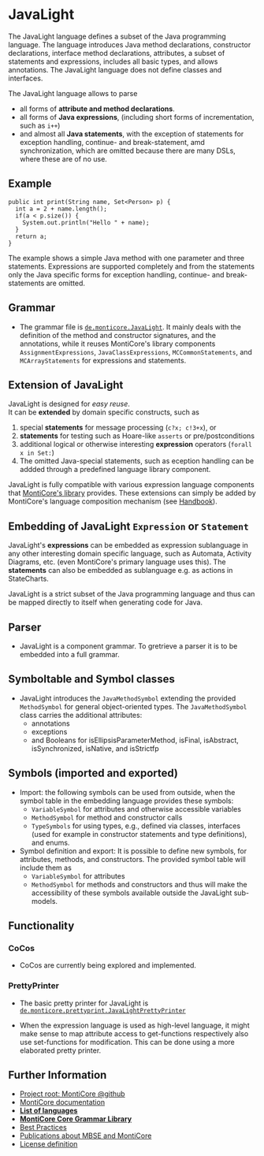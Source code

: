 <!-- (c) https://github.com/MontiCore/monticore -->

<!-- Beta-version: This is intended to become a MontiCore stable explanation. -->

# JavaLight
The JavaLight language defines a subset of the Java
programming language. The language introduces Java
method declarations, constructor declarations,
interface method declarations, attributes, a subset
of statements and expressions, includes all basic types, and
allows annotations. 
The JavaLight language does not define
classes and interfaces. 

The JavaLight language allows to parse
* all forms of **attribute and method declarations**.
* all forms of **Java expressions**, (including short forms of incrementation, such as `i++`)
* and almost all **Java statements**, with the exception of 
  statements for exception handling, continue- and break-statement, amd synchronization,
  which are omitted because there are many DSLs, where these are of no use.

## Example
```
public int print(String name, Set<Person> p) {
  int a = 2 + name.length();
  if(a < p.size()) {
    System.out.println("Hello " + name);
  }
  return a;
}
```
The example shows a simple Java method with one parameter and three statements. 
Expressions are supported completely and from the statements only the Java specific
forms for exception handling, continue- and break-statements are omitted.

## Grammar

- The grammar file is [`de.monticore.JavaLight`][JavaLight].
  It mainly deals with the definition of the method and constructor signatures, 
  and the annotations, while it reuses MontiCore's library components 
  `AssignmentExpressions`, `JavaClassExpressions`, `MCCommonStatements`, 
  and `MCArrayStatements` for expressions and statements.

## Extension of JavaLight

JavaLight is designed for _easy reuse_.  
It can be **extended** by domain specific constructs, such as 
   1. special **statements** for message processing (`c?x; c!3+x`), or
   2. **statements** for testing such as Hoare-like `asserts` or pre/postconditions 
   3. additional logical or otherwise interesting **expression** operators 
      (`forall x in Set:`) 
   4. The omitted Java-special statements, such as eception handling can be addded
      through a predefined language library component. 

JavaLight is fully compatible with various expression language components
that [MontiCore's library](XXXurlToMD-File) provides. These extensions can 
simply be added by MontiCore's language composition mechanism 
(see [Handbook](http://monticore.de/handbook.pdf)).

## Embedding of JavaLight `Expression` or `Statement`

JavaLight's **expressions** can be embedded as expression sublanguage in any 
other interesting domain specific language, such as Automata, Activity
Diagrams, etc. (even MontiCore's primary language uses this).
The **statements** can also be embedded as sublanguage e.g. as actions in 
StateCharts.
   
JavaLight is a strict subset of the Java programming language and
thus can be mapped directly to itself when generating code for Java.

## Parser
- JavaLight is a component grammar. To gretrieve a parser it is to be embedded into a full grammar. 

## Symboltable and Symbol classes
- JavaLight introduces the `JavaMethodSymbol` extending the provided `MethodSymbol`
 for general object-oriented types.
 The `JavaMethodSymbol` class carries the additional attributes:
  - annotations
  - exceptions
  - and Booleans for isEllipsisParameterMethod, isFinal, isAbstract, isSynchronized, isNative, and isStrictfp


## Symbols (imported and exported)
- Import: the following symbols can be used from outside, when the symbol table 
  in the embedding language provides these symbols:
  - `VariableSymbol` for attributes and otherwise accessible variables
  - `MethodSymbol` for method and constructor calls 
  - `TypeSymbols` for using types, e.g., defined via classes, interfaces 
    (used for example in constructor statements and type definitions), and enums.
- Symbol definition and export: It is possible to define new symbols, for attributes, 
  methods, and constructors. The provided symbol table will include them as
  - `VariableSymbol` for attributes
  - `MethodSymbol` for methods and constructors 
  and thus will make the accessibility of these symbols available outside the JavaLight 
  sub-models.

## Functionality
### CoCos
- CoCos are currently being explored and implemented.

### PrettyPrinter
- The basic pretty printer for JavaLight is [`de.monticore.prettyprint.JavaLightPrettyPrinter`][PrettyPrinter]

- When the expression language is used as high-level language, it might make sense to map attribute
  access to get-functions respectively also use set-functions for modification.
  This can be done using a more elaborated pretty printer.

[JavaLight]: https://git.rwth-aachen.de/monticore/monticore/-/blob/dev/monticore-grammar/src/main/grammars/de/monticore/JavaLight.mc4
[PrettyPrinter]: https://git.rwth-aachen.de/monticore/monticore/-/blob/dev/monticore-grammar/src/main/java/de/monticore/prettyprint/JavaLightPrettyPrinter.java


## Further Information

* [Project root: MontiCore @github](https://github.com/MontiCore/monticore)
* [MontiCore documentation](http://www.monticore.de/)
* [**List of languages**](https://github.com/MontiCore/monticore/blob/dev/docs/Languages.md)
* [**MontiCore Core Grammar Library**](https://github.com/MontiCore/monticore/blob/dev/monticore-grammar/src/main/grammars/de/monticore/Grammars.md)
* [Best Practices](https://github.com/MontiCore/monticore/blob/dev/docs/BestPractices.md)
* [Publications about MBSE and MontiCore](https://www.se-rwth.de/publications/)
* [License definition](https://github.com/MontiCore/monticore/blob/master/00.org/Licenses/LICENSE-MONTICORE-3-LEVEL.md)

